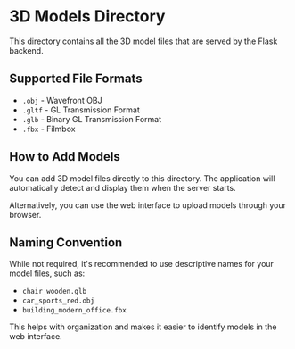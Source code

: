 # 3D Models Directory

This directory contains all the 3D model files that are served by the Flask backend.

## Supported File Formats

- `.obj` - Wavefront OBJ
- `.gltf` - GL Transmission Format
- `.glb` - Binary GL Transmission Format
- `.fbx` - Filmbox

## How to Add Models

You can add 3D model files directly to this directory. The application will automatically detect and display them when the server starts.

Alternatively, you can use the web interface to upload models through your browser.

## Naming Convention

While not required, it's recommended to use descriptive names for your model files, such as:

- `chair_wooden.glb`
- `car_sports_red.obj`
- `building_modern_office.fbx`

This helps with organization and makes it easier to identify models in the web interface.
